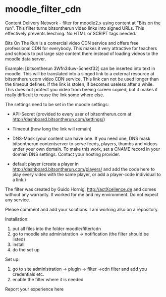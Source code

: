 moodle_filter_cdn
=================
Content Delivery Network - filter for moodle2.x using content at "Bits on the run".
This filter turns bitsontherun video links into signed URLs. This effectively prevents leeching.
No HTML or SCRIPT tags needed.

Bits On The Run is a comercial video CDN service and offers free professional CDN for everybody.
This makes it very attractive for teachers and schools to put large size content there instead of
loading videos to the moodle data server.

Example:
[bitsontherun 3Wfn34uw-5cnekf32]  can be inserted into text in moodle. 
This will be translated into a singed link to a external resource at bitsontherun.com video CDN service.
This link can not be used longer than the timeout defines. If the link is stolen, if becomes useless after a while.
This does not protect you video from beeing screen copied, but it makes it really difficult to reuse the link some where else.

The settings need to be set in the moodle settings:

* API-Secret (provided to every user of bitsontherun.com at http://dashboard.bitsontherun.com/settings/)
 
* Timeout (how long the link will remain)

* DNS-Mask (your content can have one. If you need one, DNS mask bitsontherun contentserver to serve feeds,
           players, thumbs and videos under your own domain. To make this work, set a CNAME record in your 
           domain DNS settings. Contact your hosting provider. 
           
* default player (create a player in http://dashboard.bitsontherun.com/players/ and add the code here to play 
                 every video with the same player, or add a player-code individual to a link.)

The filter was created by Guido Hornig, http://actXcellence.de and comes without any warranty.
It worked for me and my environment. Do not expect any service.

Please comment and add your solutions.
I am working also on a repository.

Installation:
1) put all files into the folder moodle/filter/cdn
2) go to moodle site administration -> notification (the filter should be listed)
3) install
4) do the set up

Set up:
1) go to site administration -> plugin -> filter ->cdn filter and add you credentials etc.
2) enable the filter where it is needed

Report your experience here
